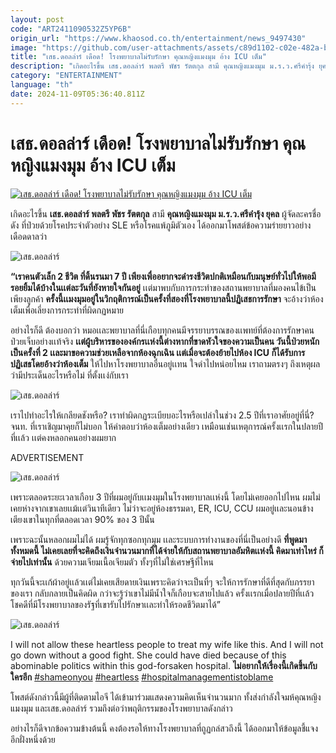 ```yaml
---
layout: post
code: "ART2411090532Z5YP6B"
origin_url: "https://www.khaosod.co.th/entertainment/news_9497430"
image: "https://github.com/user-attachments/assets/c89d1102-c02e-482a-bcdd-62205a58a384"
title: "เสธ.ดอลล่าร์ เดือด! โรงพยาบาลไม่รับรักษา คุณหญิงแมงมุม อ้าง ICU เต็ม"
description: "เกิดอะไรขึ้น เสธ.ดอลล่าร์ พลตรี พัชร รัตตกุล สามี คุณหญิงแมงมุม ม.ร.ว.ศรีคำรุ้ง ยุคล ผู้จัดละครชื่อดัง ที่ป่วยด้วยโรคประจำตัวอย่าง SLE"
category: "ENTERTAINMENT"
language: "th"
date: 2024-11-09T05:36:40.811Z
---
```


# เสธ.ดอลล่าร์ เดือด! โรงพยาบาลไม่รับรักษา คุณหญิงแมงมุม อ้าง ICU เต็ม

[![เสธ.ดอลล่าร์ เดือด! โรงพยาบาลไม่รับรักษา คุณหญิงแมงมุม อ้าง ICU เต็ม](https://www.khaosod.co.th/wpapp/uploads/2024/11/dollar091167-3.jpg "เสธ.ดอลล่าร์ เดือด! โรงพยาบาลไม่รับรักษา คุณหญิงแมงมุม อ้าง ICU เต็ม")](https://www.khaosod.co.th/wpapp/uploads/2024/11/dollar091167-3.jpg)

เกิดอะไรขึ้น **เสธ.ดอลล่าร์ พลตรี พัชร รัตตกุล** สามี **คุณหญิงแมงมุม ม.ร.ว.ศรีคำรุ้ง ยุคล** ผู้จัดละครชื่อดัง ที่ป่วยด้วยโรคประจำตัวอย่าง SLE หรือโรคแพ้ภูมิตัวเอง ได้ออกมาโพสต์ข้อความร่ายยาวอย่างเดือดดาลว่า

![เสธ.ดอลล่าร์](https://www.khaosod.co.th/wpapp/uploads/2024/11/dollar091167-6.jpg)

**“เราคนตัวเล็ก 2 ชีวิต ที่ดิ้นรนมา 7 ปี เพียงเพื่ออยากจะดำรงชีวิตปกติเหมือนกับมนุษย์ทั่วไปให้พอมีรอยยิ้มได้บ้างในเเต่ละวันที่ยังหายใจกันอยู่** เเต่มาพบกับการกระทำของสถานพยาบาลที่มองคนไข้เป็นเพียงลูกค้า **ครั้งนี้เเมงมุมอยู่ในวิกฤติการณ์เป็นครั้งที่สองที่โรงพยาบาลนี้ปฏิเสธการรักษา** จะอ้างว่าห้องเต็มเพื่อเลี่ยงการกระทำที่ผิดกฏหมาย

อย่างไรก็ดี ต้องบอกว่า หมอเเละพยาบาลที่นี่เกือบทุกคนมีจรรยาบรรณของเเพทย์ที่ต้องการรักษาคนป่วยเจ็บอย่างเเท้จริง **เเต่ผู้บริหารขององค์กรเเห่งนี้ต่างหากที่ขาดหัวใจของความเป็นคน วันนี้ป่วยหนักเป็นครั้งที่ 2 เเละมาขอความช่วยเหลือจากห้องฉุกเฉิน เเต่เมื่อจะต้องย้ายไปห้อง ICU ก็ได้รับการปฏิเสธโดยอ้างว่าห้องเต็ม** ให้ไปหาโรงพยาบาลอื่นอยู่เเทน ใจดำไปหน่อยไหม เราถามตรงๆ ถึงเหตุผลว่ามีประเด็นอะไรหรือไม่ ที่ตั้งเเง่กับเรา

![เสธ.ดอลล่าร์](https://www.khaosod.co.th/wpapp/uploads/2024/11/dollar091167-5.jpg)

เราไปทำอะไรให้เกลียดชังหรือ? เราทำผิดกฏระเบียบอะไรหรือเปล่าในช่วง 2.5 ปีที่เราอาศัยอยู่ที่นี่? จนท. ที่เราเชิญมาคุยก็ไม่บอก ให้คำตอบว่าห้องเต็มอย่างเดียว เหมือนเช่นเหตุการณ์ครั้งเเรกในปลายปีที่เเล้ว เเต่คงหลอกคนอย่างผมยาก

ADVERTISEMENT

![เสธ.ดอลล่าร์](https://www.khaosod.co.th/wpapp/uploads/2024/11/dollar091167-7.jpg)

เพราะตลอดระยะเวลาเกือบ 3 ปีที่ผมอยู่กับเเมงมุมในโรงพยาบาลเเห่งนี้ โดยไม่เคยออกไปไหน ผมไม่เคยห่างจากเขาเลยเเม้เเต่วินาทีเดียว ไม่ว่าจะอยู่ห้องธรรมดา, ER, ICU, CCU ผมอยู่เเละนอนข้างเตียงเขาในทุกที่ตลอดเวลา 90% ของ 3 ปีนั้น

เพราะฉะนั้นหลอกผมไม่ได้ ผมรู้จักทุกซอกทุกมุม เเละระบบการทำงานของที่นี่เป็นอย่างดี **ที่พูดมาทั้งหมดนี้ ไม่เคยเลยที่จะคิดถึงเงินจำนวนมากที่ได้จ่ายให้กับสถานพยาบาลอัมหิตเเห่งนี้ คิดมาเท่าไหร่ ก็จ่ายไปเท่านั้น** ด้วยความเจียมเนื้อเจียมตัว ทั้งๆที่ไม่ใช่เศรษฐีที่ไหน

ทุกวันนี้จะเเก้ผ้าอยู่เเล้วเเต่ไม่เคยเสียดายเงินเพราะคิดว่าจะเป็นที่ๆ จะให้การรักษาที่ดีที่สุดกับภรรยาของเรา กลับกลายเป็นคิดผิด กว่าจะรู้ว่าเขาไม่มีน้ำใจก็เกือบจะสายไปแล้ว ครั้งเเรกเมื่อปลายปีที่เเล้วโชคดีที่มีโรงพยาบาลของรัฐที่เขารับไปรักษาเเละทำให้รอดชีวิตมาได้”

![เสธ.ดอลล่าร์](https://www.khaosod.co.th/wpapp/uploads/2024/11/dollar091167-1.jpg)

I will not allow these heartless people to treat my wife like this. And I will not go down without a good fight. She could have died because of this abominable politics within this god-forsaken hospital. **ไม่อยากให้เรื่องนี้เกิดขึ้นกับใครอีก** [#shameonyou](https://www.instagram.com/explore/tags/shameonyou/) [#heartless](https://www.instagram.com/explore/tags/heartless/) [#hospitalmanagementistoblame](https://www.instagram.com/explore/tags/hospitalmanagementistoblame/)

โพสต์ดังกล่าวนี้มีผู้ที่ติดตามไอจี ได้เข้ามาร่วมแสดงความคิดเห็นจำนวนมาก ทั้งส่งกำลังใจมห้คุณหญิงแมงมุม และเสธ.ดอลล่าร์ รวมถึงต่อว่าพฤติกรรมของโรงพยาบาลดังกล่าว

อย่างไรก็ดีจากข้อความข้างต้นนี้ คงต้องรอให้ทางโรงพยาบาลที่ถูฏกล่สวถึงนี้ ได้ออกมาให้ข้อมูลชี้แจงอีกฝั่งหนึ่งด้วย